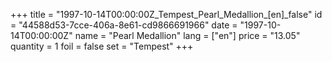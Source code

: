 +++
title = "1997-10-14T00:00:00Z_Tempest_Pearl_Medallion_[en]_false"
id = "44588d53-7cce-406a-8e61-cd9866691966"
date = "1997-10-14T00:00:00Z"
name = "Pearl Medallion"
lang = ["en"]
price = "13.05"
quantity = 1
foil = false
set = "Tempest"
+++
